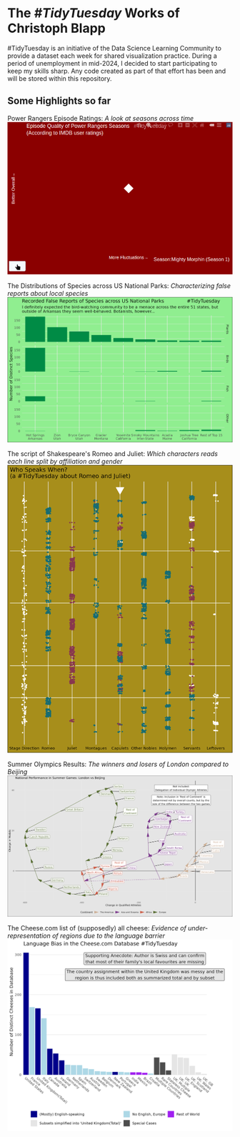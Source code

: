 # The *#TidyTuesday* Works of Christoph Blapp

#TidyTuesday is an initiative of the Data Science Learning Community to provide a dataset each week for shared visualization practice. During a period of unemployment in mid-2024, I decided to start participating to keep my skills sharp. Any code created as part of that effort has been and will be stored within this repository.

## Some Highlights so far

Power Rangers Episode Ratings: *A look at seasons across time*
<img src="gif_TT_08_27.gif" />


The Distributions of Species across US National Parks: *Characterizing false reports about local species*
<img src="fig_10_08.png" />


The script of Shakespeare's Romeo and Juliet: *Which characters reads each line split by affiliation and gender*
<img src="fig_09_17.png" />

Summer Olympics Results: *The winners and losers of London compared to Beijing*
<img src="fig_08_06.png" />

The Cheese.com list of (supposedly) all cheese: *Evidence of under-representation of regions due to the language barrier*
<img src="fig1_06_04.png" />